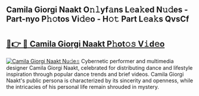 ## Camila Giorgi Naakt O𝚗𝚕yf𝚊ns L𝚎a𝚔ed N𝚞𝚍es - Part-nyo P𝚑𝚘tos Vi𝚍𝚎o - H𝚘𝚝 Part L𝚎a𝚔s QvsCf

# <h2><a href="http://kf26el4.oniu.top/?m=Camila+Giorgi+Naakt">🔗👉 🔴 Camila Giorgi Naakt P𝚑ot𝚘𝚜 V𝚒d𝚎o</a></h2>

[![Camila Giorgi Naakt Nu𝚍e𝚜](https://i.imgur.com/0qMVB7G.gif)](http://kf26el4.oniu.top/?m=Camila+Giorgi+Naakt)
Cybernetic performer and multimedia designer Camila Giorgi Naakt, celebrated for distributing dance and lifestyle inspiration through popular dance trends and brief videos. Camila Giorgi Naakt's public persona is characterized by its sincerity and openness, while the intricacies of his personal life remain shrouded in mystery.  
